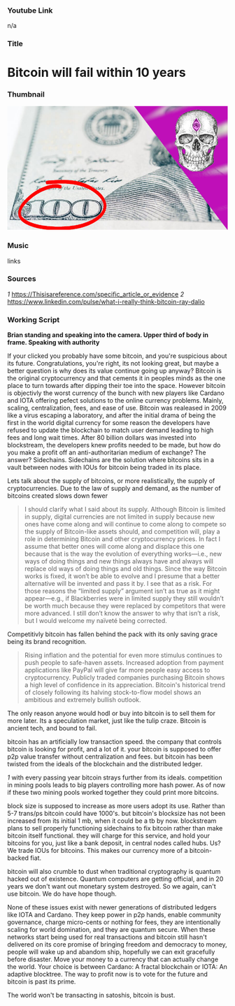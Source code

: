 ### Youtube Link ###
n/a

### Title
# Bitcoin will fail within 10 years

### Thumbnail
![Image](/Thumbnails/Example.jpg)

### Music
links

### Sources
*1* https://Thisisareference.com/specific_article_or_evidence
*2* https://www.linkedin.com/pulse/what-i-really-think-bitcoin-ray-dalio


### Working Script

**Brian standing and speaking into the camera. Upper third of body in frame. Speaking with authority**

If your clicked you probably have some bitcoin, and you're suspicious about its future.
Congratulations, you're right, its not looking great, but maybe a better question is why does its value continue going up anyway?
Bitcoin is the original cryptocurrency and that cements it in peoples minds as the one place to turn towards after dipping their toe into the space.
However bitcoin is objectivly the worst currency of the bunch with new players like Cardano and IOTA offering pefect solutions to the online currency problems.
Mainly, scaling, centralization, fees, and ease of use.
Bitcoin was realeased in 2009 like a virus escaping a laboratory, and after the initial drama of being the first in the world digital currency for some reason the developers have refused to update the blockchain to match user demand leading to high fees and long wait times.
After 80 billion dollars was invested into blockstream, the developers knew profits needed to be made, but how do you make a profit off an anti-authoritarian medium of exchange?
The answer? Sidechains.
Sidechains are the solution where bitcoins sits in a vault between nodes with IOUs for bitcoin being traded in its place.

Lets talk about the supply of bitcoins, or more realistically, the supply of cryptocurrencies.
Due to the law of supply and demand, as the number of bitcoins created slows down fewer 

> I should clarify what I said about its supply. Although Bitcoin is limited in supply, digital currencies are not limited in supply because new ones have come along and will continue to come along to compete so the supply of Bitcoin-like assets should, and competition will, play a role in determining Bitcoin and other cryptocurrency prices. In fact I assume that better ones will come along and displace this one because that is the way the evolution of everything works—i.e., new ways of doing things and new things always have and always will replace old ways of doing things and old things. Since the way Bitcoin works is fixed, it won’t be able to evolve and I presume that a better alternative will be invented and pass it by. I see that as a risk. For those reasons the “limited supply” argument isn’t as true as it might appear—e.g., if Blackberries were in limited supply they still wouldn’t be worth much because they were replaced by competitors that were more advanced. I still don’t know the answer to why that isn’t a risk, but I would welcome my naïveté being corrected.


Competitivly bitcoin has fallen behind the pack with its only saving grace being its brand recognition. 


> Rising inflation and the potential for even more stimulus continues to push people to safe-haven assets.
> Increased adoption from payment applications like PayPal will give far more people easy access to cryptocurrency.
> Publicly traded companies purchasing Bitcoin shows a high level of confidence in its appreciation.
> Bitcoin's historical trend of closely following its halving stock-to-flow model shows an ambitious and extremely bullish outlook.

The only reason anyone would hodl or buy into bitcoin is to sell them for more later.
Its a speculation market, just like the tulip craze. Bitcoin is ancient tech, and bound to fail. 

bitcoin has an artificially low transaction speed.
the company that controls bitcoin is looking for profit, and a lot of it.
your bitcoin is supposed to offer p2p value transfer without centralization and fees.
but bitcoin has been twisted from the ideals of the blockchain and the distributed ledger.

*1* with every passing year bitcoin strays further from its ideals. 
competition in mining pools leads to big players controlling more hash power.
As of now if these two mining pools worked together they could print more bitcoins.

block size is supposed to increase as more users adopt its use. Rather than 5-7 trans/ps bitcoin could have 1000's.
but bitcoin's blocksize has not been increased from its initial 1 mb, when it could be a tb by now.
blockstream plans to sell properly functioning sidechains to fix bitcoin rather than make bitcoin itself functional.
they will charge for this service, and hold your bitcoins for you, just like a bank deposit, in central nodes called hubs.
Us? We trade IOUs for bitcoins. This makes our currency more of a bitcoin-backed fiat.

bitcoin will also crumble to dust when traditional cryptography is quantum hacked out of existence.
Quantum computers are getting official, and in 20 years we don't want out monetary system destroyed. 
So we again, can't use bitcoin. We do have hope though.

None of these issues exist with newer generations of distributed ledgers like IOTA and Cardano.
They keep power in p2p hands, enable community governance, charge micro-cents or nothing for fees, they are intentionally scaling for world domination, and they are quantum secure.
When these networks start being used for real transactions and bitcoin still hasn't delivered on its core promise of bringing freedom and democracy to money, people will wake up and abandom ship, hopefully we can exit gracefully before disaster.
Move your money to a currency that can actually change the world. 
Your choice is between 
Cardano: A fractal blockchain
or
IOTA: An adaptive blocktree.
The way to profit now is to vote for the future and bitcoin is past its prime.

The world won't be transacting in satoshis, bitcoin is bust.

